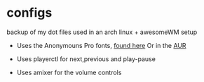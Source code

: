 configs
=======

backup of my dot files used in an arch linux + awesomeWM setup

* Uses the Anonymouns Pro fonts, [found here](http://www.marksimonson.com/fonts/view/anonymous-pro)
Or in the [AUR](https://aur.archlinux.org/packages/ttf-anonymous-pro/)

* Uses playerctl for next,previous and play-pause

* Uses amixer for the volume controls
